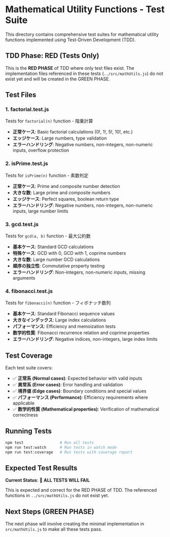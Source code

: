 # Mathematical Utility Functions - Test Suite

This directory contains comprehensive test suites for mathematical utility functions implemented using Test-Driven Development (TDD).

## TDD Phase: RED (Tests Only)

This is the **RED PHASE** of TDD where only test files exist. The implementation files referenced in these tests (`../src/mathUtils.js`) do not exist yet and will be created in the GREEN PHASE.

## Test Files

### 1. factorial.test.js
Tests for `factorial(n)` function - 階乗計算
- **正常ケース**: Basic factorial calculations (0!, 1!, 5!, 10!, etc.)
- **エッジケース**: Large numbers, type validation
- **エラーハンドリング**: Negative numbers, non-integers, non-numeric inputs, overflow protection

### 2. isPrime.test.js  
Tests for `isPrime(n)` function - 素数判定
- **正常ケース**: Prime and composite number detection
- **大きな数**: Large prime and composite numbers
- **エッジケース**: Perfect squares, boolean return type
- **エラーハンドリング**: Negative numbers, non-integers, non-numeric inputs, large number limits

### 3. gcd.test.js
Tests for `gcd(a, b)` function - 最大公約数
- **基本ケース**: Standard GCD calculations
- **特殊ケース**: GCD with 0, GCD with 1, coprime numbers
- **大きな数**: Large number GCD calculations  
- **順序の独立性**: Commutative property testing
- **エラーハンドリング**: Non-integers, non-numeric inputs, missing arguments

### 4. fibonacci.test.js
Tests for `fibonacci(n)` function - フィボナッチ数列
- **基本ケース**: Standard Fibonacci sequence values
- **大きなインデックス**: Large index calculations
- **パフォーマンス**: Efficiency and memoization tests
- **数学的性質**: Fibonacci recurrence relation and coprime properties
- **エラーハンドリング**: Negative indices, non-integers, large index limits

## Test Coverage

Each test suite covers:
- ✅ **正常系 (Normal cases)**: Expected behavior with valid inputs
- ✅ **異常系 (Error cases)**: Error handling and validation
- ✅ **境界値 (Edge cases)**: Boundary conditions and special values
- ✅ **パフォーマンス (Performance)**: Efficiency requirements where applicable
- ✅ **数学的性質 (Mathematical properties)**: Verification of mathematical correctness

## Running Tests

```bash
npm test                # Run all tests
npm run test:watch      # Run tests in watch mode
npm run test:coverage   # Run tests with coverage report
```

## Expected Test Results

**Current Status**: 🔴 **ALL TESTS WILL FAIL** 

This is expected and correct for the RED PHASE of TDD. The referenced functions in `../src/mathUtils.js` do not exist yet.

## Next Steps (GREEN PHASE)

The next phase will involve creating the minimal implementation in `src/mathUtils.js` to make all these tests pass.